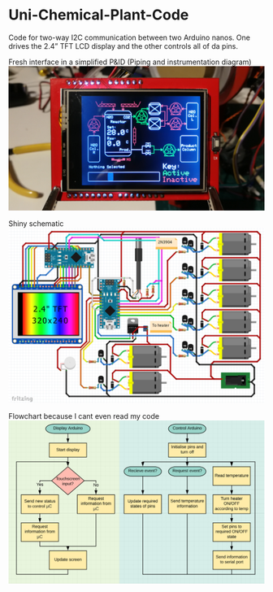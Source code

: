 # Uni-Chemical-Plant-Code
Code for two-way I2C communication between two Arduino nanos.
One drives the 2.4” TFT LCD display and the other controls all of da pins.

Fresh interface in a simplified P&ID (Piping and instrumentation diagram)
![Interface](https://github.com/NL-AE/Uni-Chemical-Plant-Code/blob/master/Interface.jpg)

Shiny schematic
![Schematic](https://github.com/NL-AE/Uni-Chemical-Plant-Code/blob/master/Schematic.png)

Flowchart because I cant even read my code
![Code_Flowchart](https://github.com/NL-AE/Uni-Chemical-Plant-Code/blob/master/Flowchart.png)

